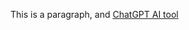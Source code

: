 <!DOCTYPE html>
<html>
    <head>
        <title>ChatGPT</title>
    </head>
    <body>
        <p>This is a paragraph, and <a href="https://chat.openai.com/c/93af7e9c-4bb5-4c4c-bd57-07b318bfe418">ChatGPT AI tool</a></p>
    </body>
</html>
